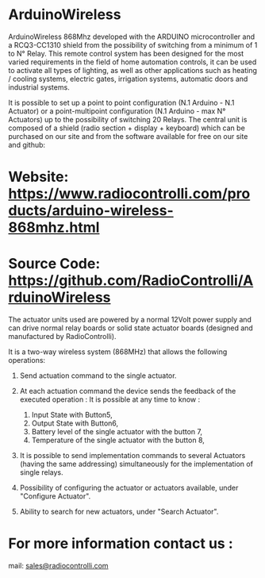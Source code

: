 # ArduinoWireless

ArduinoWireless 868Mhz developed with the ARDUINO microcontroller and a RCQ3-CC1310 shield from the possibility of switching from a minimum of 1 to N° Relay. This remote control system has been designed for the most varied requirements in the field of home automation controls, it can be used to activate all types of lighting, as well as other applications such as heating / cooling systems, electric gates, irrigation systems, automatic doors and industrial systems.

It is possible to set up a point to point configuration (N.1 Arduino - N.1 Actuator) or a point-multipoint configuration (N.1 Arduino - max N° Actuators) up to the possibility of switching 20 Relays. The central unit is composed of a shield (radio section + display + keyboard) which can be purchased on our site and from the software available for free on our site and github:

# Website: https://www.radiocontrolli.com/products/arduino-wireless-868mhz.html

# Source Code: https://github.com/RadioControlli/ArduinoWireless

The actuator units used are powered by a normal 12Volt power supply and can drive normal relay boards or solid state actuator boards (designed and manufactured by RadioControlli).

It is a two-way wireless system (868MHz) that allows the following operations:

1) Send actuation command to the single actuator.
2) At each actuation command the device sends the feedback of the executed operation :
    It is possible at any time to know :
    1) Input State with Button5,
    2) Output State with Button6,
    3) Battery level of the single actuator with the button 7,
    4) Temperature of the single actuator with the button 8,

3) It is possible to send implementation commands to several Actuators (having the same addressing) simultaneously for the implementation of single relays.
4) Possibility of configuring the actuator or actuators available, under "Configure Actuator".
5) Ability to search for new actuators, under "Search Actuator".

# For more information contact us :

mail: sales@radiocontrolli.com
